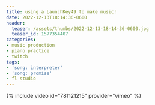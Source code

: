 ```yaml
---
title: using a LaunchKey49 to make music!
date: 2022-12-13T18:14:36-0600
header:
  teaser: /assets/thumbs/2022-12-13-18-14-36-0600.jpg
  teaser_id: 1577354407
categories:
- music production
- piano practice
- twitch
tags:
- 'song: interpreter'
- 'song: promise'
- fl studio
---
```

{% include video id="781121215" provider="vimeo" %}
